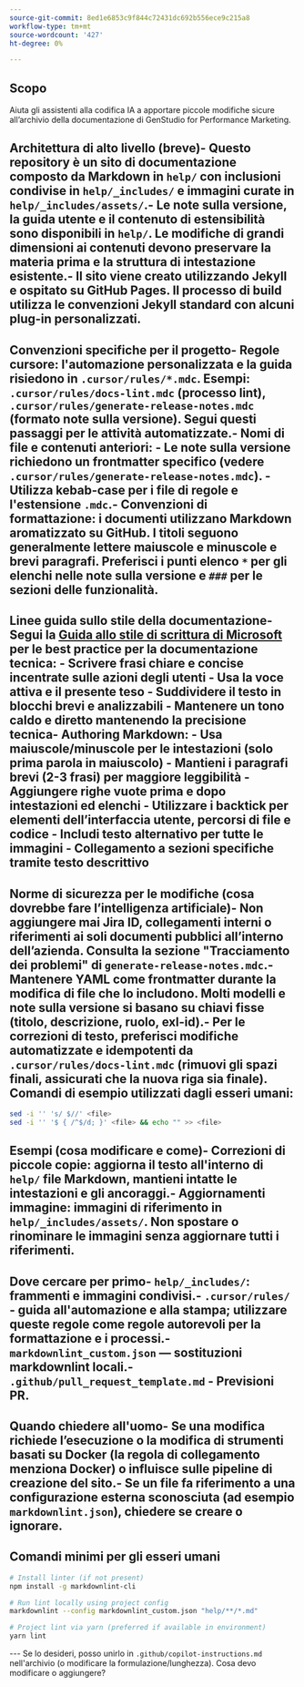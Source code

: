 ```yaml
---
source-git-commit: 8ed1e6853c9f844c72431dc692b556ece9c215a8
workflow-type: tm+mt
source-wordcount: '427'
ht-degree: 0%

---
```

## Scopo

Aiuta gli assistenti alla codifica IA a apportare piccole modifiche sicure all’archivio della documentazione di GenStudio for Performance Marketing.

## Architettura di alto livello (breve)- Questo repository è un sito di documentazione composto da Markdown in `help/` con inclusioni condivise in `help/_includes/` e immagini curate in `help/_includes/assets/`.- Le note sulla versione, la guida utente e il contenuto di estensibilità sono disponibili in `help/`. Le modifiche di grandi dimensioni ai contenuti devono preservare la materia prima e la struttura di intestazione esistente.- Il sito viene creato utilizzando Jekyll e ospitato su GitHub Pages. Il processo di build utilizza le convenzioni Jekyll standard con alcuni plug-in personalizzati.

## Convenzioni specifiche per il progetto- Regole cursore: l&#39;automazione personalizzata e la guida risiedono in `.cursor/rules/*.mdc`. Esempi: `.cursor/rules/docs-lint.mdc` (processo lint), `.cursor/rules/generate-release-notes.mdc` (formato note sulla versione). Segui questi passaggi per le attività automatizzate.- Nomi di file e contenuti anteriori:   - Le note sulla versione richiedono un frontmatter specifico (vedere `.cursor/rules/generate-release-notes.mdc`).   - Utilizza kebab-case per i file di regole e l&#39;estensione `.mdc`.- Convenzioni di formattazione: i documenti utilizzano Markdown aromatizzato su GitHub. I titoli seguono generalmente lettere maiuscole e minuscole e brevi paragrafi. Preferisci i punti elenco `*` per gli elenchi nelle note sulla versione e `###` per le sezioni delle funzionalità.

## Linee guida sullo stile della documentazione- Segui la [Guida allo stile di scrittura di Microsoft](https://learn.microsoft.com/en-us/style-guide/) per le best practice per la documentazione tecnica:   - Scrivere frasi chiare e concise incentrate sulle azioni degli utenti   - Usa la voce attiva e il presente teso   - Suddividere il testo in blocchi brevi e analizzabili   - Mantenere un tono caldo e diretto mantenendo la precisione tecnica- Authoring Markdown:   - Usa maiuscole/minuscole per le intestazioni (solo prima parola in maiuscolo)   - Mantieni i paragrafi brevi (2-3 frasi) per maggiore leggibilità   - Aggiungere righe vuote prima e dopo intestazioni ed elenchi   - Utilizzare i backtick per elementi dell’interfaccia utente, percorsi di file e codice   - Includi testo alternativo per tutte le immagini   - Collegamento a sezioni specifiche tramite testo descrittivo

## Norme di sicurezza per le modifiche (cosa dovrebbe fare l’intelligenza artificiale)- Non aggiungere mai Jira ID, collegamenti interni o riferimenti ai soli documenti pubblici all’interno dell’azienda. Consulta la sezione &quot;Tracciamento dei problemi&quot; di `generate-release-notes.mdc`.- Mantenere YAML come frontmatter durante la modifica di file che lo includono. Molti modelli e note sulla versione si basano su chiavi fisse (titolo, descrizione, ruolo, exl-id).- Per le correzioni di testo, preferisci modifiche automatizzate e idempotenti da `.cursor/rules/docs-lint.mdc` (rimuovi gli spazi finali, assicurati che la nuova riga sia finale). Comandi di esempio utilizzati dagli esseri umani:

```sh
sed -i '' 's/ $//' <file>
sed -i '' '$ { /^$/d; }' <file> && echo "" >> <file>
```

## Esempi (cosa modificare e come)- Correzioni di piccole copie: aggiorna il testo all&#39;interno di `help/` file Markdown, mantieni intatte le intestazioni e gli ancoraggi.- Aggiornamenti immagine: immagini di riferimento in `help/_includes/assets/`. Non spostare o rinominare le immagini senza aggiornare tutti i riferimenti.

## Dove cercare per primo- `help/_includes/`: frammenti e immagini condivisi.- `.cursor/rules/` - guida all&#39;automazione e alla stampa; utilizzare queste regole come regole autorevoli per la formattazione e i processi.- `markdownlint_custom.json` — sostituzioni markdownlint locali.- `.github/pull_request_template.md` - Previsioni PR.

## Quando chiedere all&#39;uomo- Se una modifica richiede l’esecuzione o la modifica di strumenti basati su Docker (la regola di collegamento menziona Docker) o influisce sulle pipeline di creazione del sito.- Se un file fa riferimento a una configurazione esterna sconosciuta (ad esempio `markdownlint.json`), chiedere se creare o ignorare.

## Comandi minimi per gli esseri umani

```sh
# Install linter (if not present)
npm install -g markdownlint-cli

# Run lint locally using project config
markdownlint --config markdownlint_custom.json "help/**/*.md"

# Project lint via yarn (preferred if available in environment)
yarn lint
```

&#x200B;---
Se lo desideri, posso unirlo in `.github/copilot-instructions.md` nell&#39;archivio (o modificare la formulazione/lunghezza). Cosa devo modificare o aggiungere?

